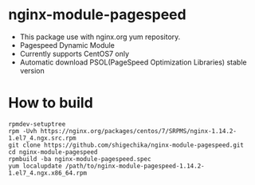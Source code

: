 # nginx-module-pagespeed

- This package use with nginx.org yum repository.
- Pagespeed Dynamic Module
- Currently supports CentOS7 only
- Automatic download PSOL(PageSpeed Optimization Libraries) stable version

# How to build

    rpmdev-setuptree
    rpm -Uvh https://nginx.org/packages/centos/7/SRPMS/nginx-1.14.2-1.el7_4.ngx.src.rpm
    git clone https://github.com/shigechika/nginx-module-pagespeed.git
    cd nginx-module-pagespeed
    rpmbuild -ba nginx-module-pagespeed.spec
    yum localupdate /path/to/nginx-module-pagespeed-1.14.2-1.el7_4.ngx.x86_64.rpm
